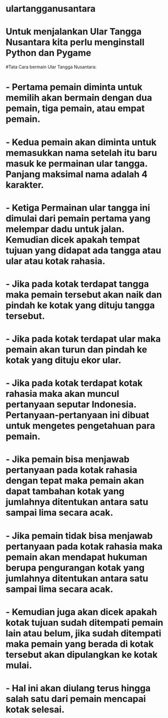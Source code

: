 # ulartangganusantara
# Untuk menjalankan Ular Tangga Nusantara kita perlu menginstall Python dan Pygame

#Tata Cara bermain Ular Tangga Nusantara:

#	- 	Pertama pemain diminta untuk memilih akan bermain dengan dua pemain, tiga pemain, atau empat pemain.

#	- 	Kedua pemain akan diminta untuk memasukkan nama setelah itu baru masuk ke permainan ular tangga. Panjang maksimal nama adalah 4 karakter.

#	-	Ketiga Permainan ular tangga ini dimulai dari pemain pertama yang melempar dadu untuk jalan. Kemudian dicek apakah tempat tujuan yang didapat ada tangga atau ular atau kotak rahasia.

#    -	Jika pada kotak terdapat tangga maka pemain tersebut akan naik dan pindah ke kotak yang dituju tangga tersebut.

#    -	Jika pada kotak terdapat ular maka pemain akan turun dan pindah ke kotak yang dituju ekor ular.

#    -	Jika pada kotak terdapat kotak rahasia maka akan muncul pertanyaan seputar Indonesia. Pertanyaan-pertanyaan ini dibuat untuk mengetes pengetahuan  para pemain. 

#    -	Jika pemain bisa menjawab pertanyaan pada kotak rahasia dengan tepat maka pemain akan dapat tambahan kotak yang jumlahnya ditentukan antara satu sampai lima secara acak.

#    -	Jika pemain tidak bisa menjawab pertanyaan pada kotak rahasia maka pemain akan mendapat hukuman berupa pengurangan kotak yang jumlahnya ditentukan antara satu sampai lima secara acak.

#    -	Kemudian juga akan dicek apakah kotak tujuan sudah ditempati pemain lain atau belum, jika sudah ditempati maka pemain yang berada di kotak tersebut akan dipulangkan ke kotak mulai.

#    -	Hal ini akan diulang terus hingga salah satu dari pemain mencapai kotak selesai. 
